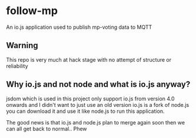 # follow-mp
An io.js application used to publish mp-voting data to MQTT

## Warning
This repo is very much at hack stage with no attempt of structure or reliability

## Why io.js and not node and what is io.js anyway?
jsdom which is used in this project only support io.js from version 4.0 onwards and I didn't want to just use an old version
io.js is a fork of node.js you can download it and use it like node.js to run this application.

The good news is that io.js and node.js plan to merge again soon then we can all get back to normal.. Phew